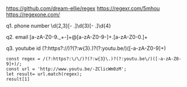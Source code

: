 https://github.com/dream-ellie/regex
https://regexr.com/5mhou
https://regexone.com/

q1. phone number
\d{2,3}[- .]\d{3}[- .]\d{4}

q2. email
[a-zA-Z0-9._+-]+@[a-zA-Z0-9-]+\.[a-zA-Z0-0.]+

q3. youtube id
(?:https?:\/\/)?(?:w{3}\.)?(?:youtu.be\/)([-a-zA-Z0-9]+)

```
const regex = /(?:https?:\/\/)?(?:w{3}\.)?(?:youtu.be\/)([-a-zA-Z0-9]+)/;
const url = 'http://www.youtu.be/-ZClicWm0zM';
let result= url.match(regex);
result[1]
```